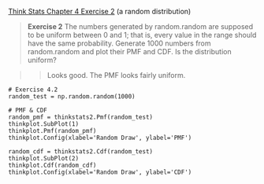 [Think Stats Chapter 4 Exercise 2](http://greenteapress.com/thinkstats2/html/thinkstats2005.html#toc41) (a random distribution)

> **Exercise 2**   The numbers generated by random.random are supposed to be uniform between 0 and 1; that is, every value in the range should have the same probability.
>Generate 1000 numbers from random.random and plot their PMF and CDF. Is the distribution uniform?  

>> Looks good.  The PMF looks fairly uniform.  

~~~~
# Exercise 4.2
random_test = np.random.random(1000)

# PMF & CDF
random_pmf = thinkstats2.Pmf(random_test)
thinkplot.SubPlot(1)
thinkplot.Pmf(random_pmf)
thinkplot.Config(xlabel='Random Draw', ylabel='PMF')

random_cdf = thinkstats2.Cdf(random_test)
thinkplot.SubPlot(2)
thinkplot.Cdf(random_cdf)
thinkplot.Config(xlabel='Random Draw', ylabel='CDF')
~~~~
